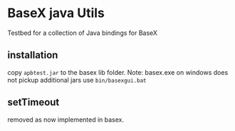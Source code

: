 # BaseX java Utils

Testbed for a collection of Java bindings for BaseX
## installation
copy `apbtest.jar` to the basex lib folder. 
Note: basex.exe on windows does not pickup additional jars use `bin/basexgui.bat`

##  setTimeout
removed as now implemented in basex.

